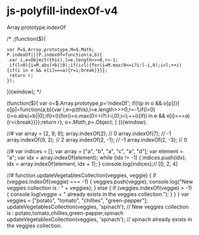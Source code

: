 # js-polyfill-indexOf-v4
Array.prototype.indexOf

/*
;(function($){

	var P=$.Array.prototype,M=$.Math;
	P.indexOf||(P.indexOf=function(a,b){
	 var i,e=Object(this),l=e.length>>>0,r=-1;
	 if(l>0){i=M.abs(+b||0);if(i<l){for(i=M.max(0<=i?i:l-i,0);i<l;++i){if(i in e && e[i]===a){r=i;break}}}};
	 return r;
	});

})(window);
*/

(function($){
 var o=$.Array.prototype,p='indexOf';
 if(!(p in o && o[p])){
	o[p]=function(a,b){var i,e=p(this),l=e.length>>>0,r=-1;if(l>0){i=o.abs(+b||0);if(i<l){for(i=o.max(0<=i?i:l-i,0);i<l;++i){if(i in e && e[i]===a){r=i;break}}}};return r};
	o=$.Math,p=$.Object;
 }
})(window);







//#
var array = [2, 9, 9];
array.indexOf(2);     // 0
array.indexOf(7);     // -1
array.indexOf(9, 2);  // 2
array.indexOf(2, -1); // -1
array.indexOf(2, -3); // 0



//#
var indices = [];
var array = ["a", "b", "a", "c", "a", "d"];
var element = "a";
var idx = array.indexOf(element);
while (idx != -1) {
  indices.push(idx);
  idx = array.indexOf(element, idx + 1);
}
console.log(indices);// [0, 2, 4]


//#
function updateVegetablesCollection(veggies, veggie) {
  if (veggies.indexOf(veggie) === -1) {
    veggies.push(veggie);
    console.log("New veggies collection is : " + veggies);
  } else {
    if (veggies.indexOf(veggie) > -1) {
      console.log(veggie + " already exists in the veggies collection.");
    }
  }
}
var veggies = ["potato", "tomato", "chillies", "green-pepper"];
updateVegetablesCollection(veggies, 'spinach'); 
// New veggies collection is : potato,tomato,chillies,green-papper,spinach
updateVegetablesCollection(veggies, 'spinach'); 
// spinach already exists in the veggies collection.
